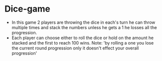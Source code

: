 # Dice-game
- In this game 2 players are throwing the dice in each's turn he can throw multiple times and stack the numbers unless he gets a 1 he losses all the progression.
- Each player can choose either to roll the dice or hold on the amount he stacked and the first to reach 100 wins.
Note: 'by rolling a one you lose the current round progression only it doesn't effect your overall progression'
